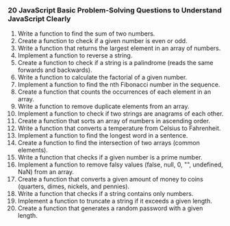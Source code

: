 ### 20 JavaScript Basic Problem-Solving Questions to Understand JavaScript Clearly

1. Write a function to find the sum of two numbers.
2. Create a function to check if a given number is even or odd.
3. Write a function that returns the largest element in an array of numbers.
4. Implement a function to reverse a string.
5. Create a function to check if a string is a palindrome (reads the same forwards and backwards).
6. Write a function to calculate the factorial of a given number.
7. Implement a function to find the nth Fibonacci number in the sequence.
8. Create a function that counts the occurrences of each element in an array.
9. Write a function to remove duplicate elements from an array.
10. Implement a function to check if two strings are anagrams of each other.
11. Create a function that sorts an array of numbers in ascending order.
12. Write a function that converts a temperature from Celsius to Fahrenheit.
13. Implement a function to find the longest word in a sentence.
14. Create a function to find the intersection of two arrays (common elements).
15. Write a function that checks if a given number is a prime number.
16. Implement a function to remove falsy values (false, null, 0, "", undefined, NaN) from an array.
17. Create a function that converts a given amount of money to coins (quarters, dimes, nickels, and pennies).
18. Write a function that checks if a string contains only numbers.
19. Implement a function to truncate a string if it exceeds a given length.
20. Create a function that generates a random password with a given length.

